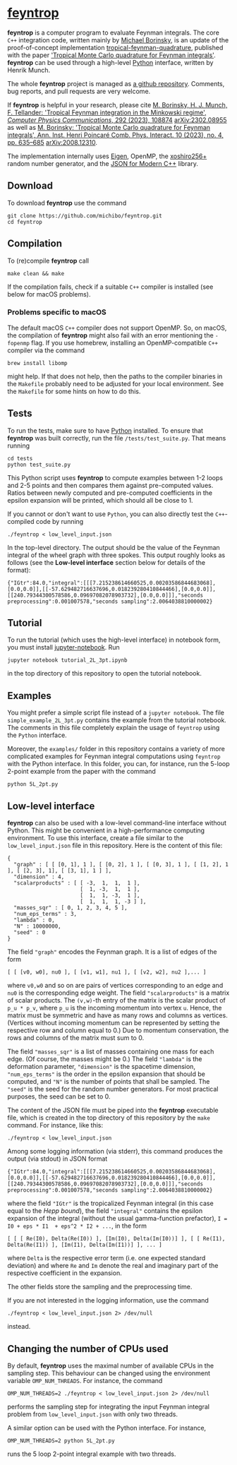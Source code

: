 [feyntrop](//michaelborinsky.com/feyntrop)
==========================================

**feyntrop** is a computer program to evaluate Feynman integrals. The core `C++` integration code, written mainly by [Michael Borinsky](//michaelborinsky.com), is an update of the proof-of-concept implementation [tropical-feynman-quadrature](https://github.com/michibo/tropical-feynman-quadrature), published with the paper ['Tropical Monte Carlo quadrature for Feynman integrals'](//arxiv.org/abs/2008.12310). **feyntrop** can be used through a high-level [Python](//python.org) interface, written by Henrik Munch.

The whole **feyntrop** project  is managed  as [a github repository](//github.com/michibo/feyntrop/). Comments, bug reports, and pull requests are very welcome.

If **feyntrop** is helpful in your research, please cite [M. Borinsky, H. J. Munch, F. Tellander: 'Tropical Feynman integration in the Minkowski regime', *Computer Physics Communications*, 292 (2023), 108874](//doi.org/10.1016/j.cpc.2023.108874) [arXiv:2302.08955](//arxiv.org/abs/2302.08955)
as well as [M. Borinsky: 'Tropical Monte Carlo quadrature for Feynman integrals', Ann. Inst. Henri Poincaré Comb. Phys. Interact. 10 (2023), no. 4, pp. 635–685](//doi.org/10.4171/AIHPD/158) [arXiv:2008.12310](//arxiv.org/abs/2008.12310).

The implementation internally uses [Eigen](http://eigen.tuxfamily.org), OpenMP, the [xoshiro256+](http://prng.di.unimi.it/) random number generator, and the [JSON for Modern C++](//github.com/nlohmann/json) library.

Download
--------
 
To download **feyntrop** use the command

```
git clone https://github.com/michibo/feyntrop.git
cd feyntrop
```

Compilation
-----------

To (re)compile **feyntrop** call

```
make clean && make
```

If the compilation fails, check if a suitable `C++` compiler is installed (see below for macOS problems). 

### Problems specific to macOS

The default macOS `C++` compiler does not support OpenMP. So, on macOS, the compilation of **feyntrop** might also fail with an error mentioning the `-fopenmp` flag. If you use homebrew, installing an OpenMP-compatible `C++` compiler via the command
```
brew install libomp
```
might help. If that does not help, then the paths to the compiler binaries in the `Makefile` probably need to be adjusted for your local environment. See the `Makefile` for some hints on how to do this.

Tests
-----

To run the tests, make sure to have [Python](//python.org) installed.
To ensure that **feyntrop** was built correctly, run the file `/tests/test_suite.py`. That means running
```
cd tests
python test_suite.py
```
This Python script uses **feyntrop** to compute examples between 1-2 loops and 2-5 points and then compares them against pre-computed values.
Ratios between newly computed and pre-computed coefficients in the epsilon expansion will be printed, which should all be close to 1.

If you cannot or don't want to use `Python`, you can also directly test the `C++`-compiled code by running
```
./feyntrop < low_level_input.json
```
In the top-level directory. The output should be the value of the Feynman integral of the wheel graph with three spokes. This output roughly looks as follows (see the **Low-level interface** section below for details of the format):
```
{"IGtr":84.0,"integral":[[[7.215238614660525,0.00203586844683068],[0.0,0.0]],[[-57.629482716637696,0.018239280410844466],[0.0,0.0]],[[240.79344300578586,0.09697082078903732],[0.0,0.0]]],"seconds preprocessing":0.001007578,"seconds sampling":2.0064038810000002}
```

Tutorial
--------

To run the tutorial (which uses the high-level interface) in notebook form, you must install [jupyter-notebook](//jupyter.org/). Run
```
jupyter notebook tutorial_2L_3pt.ipynb
```
in the top directory of this repository to open the tutorial notebook.

Examples
--------

You might prefer a simple script file instead of a `jupyter notebook`. The file `simple_example_2L_3pt.py` contains the example from the tutorial notebook. The comments in this file completely explain the usage of `feyntrop` using the `Python` interface.

Moreover, the `examples/` folder in this repository contains a variety of more complicated examples for Feynman integral computations using `feyntrop` with the Python interface.  In this folder, you can, for instance, run the 5-loop 2-point example from the paper with the command 
```
python 5L_2pt.py
```

Low-level interface
-------------------

**feyntrop** can also be used with a low-level command-line interface without Python. This might be convenient in a high-performance computing environment. To use this interface, create a file similar to the `low_level_input.json` file in this repository. Here is the content of this file:
```
{
  "graph" : [ [ [0, 1], 1 ], [ [0, 2], 1 ], [ [0, 3], 1 ], [ [1, 2], 1 ], [ [2, 3], 1], [ [3, 1], 1 ] ],
  "dimension" : 4,
  "scalarproducts" : [ [ -3,  1,  1,  1 ],
                       [  1, -3,  1,  1 ],
                       [  1,  1, -3,  1 ],
                       [  1,  1,  1, -3 ] ],
  "masses_sqr" : [ 0, 1, 2, 3, 4, 5 ],
  "num_eps_terms" : 3,
  "lambda" : 0,
  "N" : 10000000,
  "seed" : 0
}
```
The field `"graph"` encodes the Feynman graph. It is a list of edges of the form 
```
[ [ [v0, w0], nu0 ], [ [v1, w1], nu1 ], [ [v2, w2], nu2 ],... ]
```
where `v0,w0` and so on are pairs of vertices corresponding to an edge and `nu0` is the corresponding edge weight.
The field `"scalarproducts"` is a matrix of scalar products. The `(v,w)`-th entry of the matrix is the scalar product of `p_u * p_v`, where `p_u` is the incoming momentum into vertex `u`. Hence, the matrix must be symmetric and have as many rows and columns as vertices. (Vertices without incoming momentum can be represented by setting the respective row and column equal to 0.) Due to momentum conservation, the rows and columns of the matrix must sum to 0.

The field `"masses_sqr"` is a list of masses containing one mass for each edge. (Of course, the masses might be 0.)
The field `"lambda"` is the deformation parameter, `"dimension"` is the spacetime dimension, `"num_eps_terms"` is the order in the epsilon expansion that should be computed, and `"N"` is the number of points that shall be sampled. The `"seed"` is the seed for the random number generators. For most practical purposes, the seed can be set to 0.

The content of the JSON file must be piped into the **feyntrop** executable file, which is created in the top directory of this repository by the `make` command. For instance, like this:
```
./feyntrop < low_level_input.json
```
Among some logging information (via stderr), this command produces the output (via stdout) in JSON format 
```
{"IGtr":84.0,"integral":[[[7.215238614660525,0.00203586844683068],[0.0,0.0]],[[-57.629482716637696,0.018239280410844466],[0.0,0.0]],[[240.79344300578586,0.09697082078903732],[0.0,0.0]]],"seconds preprocessing":0.001007578,"seconds sampling":2.0064038810000002}
```
where the field `"IGtr"` is the tropicalized Feynman integral (in this case equal to the *Hepp bound*), 
the field `"integral"` contains the epsilon expansion of the integral (without the usual gamma-function prefactor), `I = I0 + eps * I1  + eps^2 * I2 + ...`,
in the form
```
[ [ [ Re(I0), Delta(Re(I0)) ], [Im(I0), Delta(Im(I0))] ], [ [ Re(I1), Delta(Re(I1)) ], [Im(I1), Delta(Im(I1))] ], ... ]
```
where `Delta` is the respective error term (i.e. one expected standard deviation) and 
where `Re` and `Im` denote the real and imaginary part of the respective coefficient in the expansion.

The other fields store the sampling and the preprocessing time.

If you are not interested in the logging information, use the command
```
./feyntrop < low_level_input.json 2> /dev/null
```
instead.

Changing the number of CPUs used
--------------------------------

By default, **feyntrop** uses the maximal number of available CPUs in the sampling step. This behaviour can be changed using the environment variable `OMP_NUM_THREADS`.
For instance, the command
```
OMP_NUM_THREADS=2 ./feyntrop < low_level_input.json 2> /dev/null
```
performs the sampling step for integrating the input Feynman integral problem from `low_level_input.json` with only two threads.

A similar option can be used with the Python interface.  For instance,
```
OMP_NUM_THREADS=2 python 5L_2pt.py
```
runs the 5 loop 2-point integral example with two threads.
